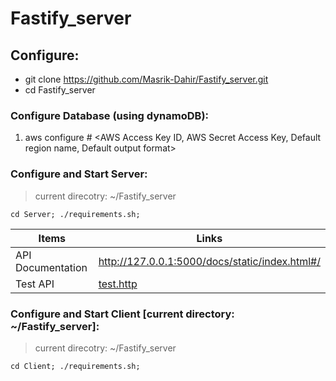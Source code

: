 # Fastify_server

## Configure: ##
* git clone https://github.com/Masrik-Dahir/Fastify_server.git
* cd Fastify_server

### Configure Database (using dynamoDB): ###
1. aws configure # <AWS Access Key ID, AWS Secret Access Key, Default region name, Default output format>

### Configure and Start Server: ###
> current direcotry: ~/Fastify_server
```
cd Server; ./requirements.sh;
```

Items  | Links
  ------------- | -------------
  API Documentation  | http://127.0.0.1:5000/docs/static/index.html#/
  Test API  | [test.http](https://github.com/Masrik-Dahir/Fastify_server/blob/master/Server/test.http)


### Configure and Start Client [current directory: ~/Fastify_server]: ###
> current direcotry: ~/Fastify_server
```
cd Client; ./requirements.sh;
```

